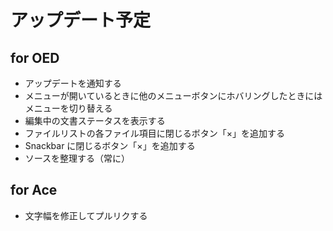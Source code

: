 # アップデート予定

## for OED
* アップデートを通知する
* メニューが開いているときに他のメニューボタンにホバリングしたときにはメニューを切り替える
* 編集中の文書ステータスを表示する
* ファイルリストの各ファイル項目に閉じるボタン「×」を追加する
* Snackbar に閉じるボタン「×」を追加する
* ソースを整理する（常に）

## for Ace
* 文字幅を修正してプルリクする
